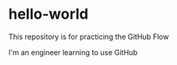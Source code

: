 # hello-world
This repository is for practicing the GitHub Flow

I'm an engineer learning to use GitHub
